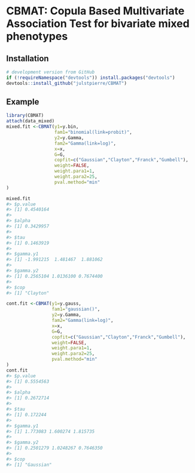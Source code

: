 
<!-- README.md is generated from README.Rmd. Please edit that file -->

# CBMAT: Copula Based Multivariate Association Test for bivariate mixed phenotypes

<!-- badges: start -->

<!-- badges: end -->

## Installation

``` r
# development version from GitHub
if (!requireNamespace("devtools")) install.packages("devtools")
devtools::install_github("julstpierre/CBMAT")
```

## Example

``` r
library(CBMAT)
attach(data_mixed)
mixed.fit <-CBMAT(y1=y.bin,
                  fam1="binomial(link=probit)",
                  y2=y.Gamma,
                  fam2="Gamma(link=log)",
                  x=x,
                  G=G,
                  copfit=c("Gaussian","Clayton","Franck","Gumbell"),
                  weight=FALSE,
                  weight.para1=1,
                  weight.para2=25,
                  pval.method="min"
)

mixed.fit
#> $p.value
#> [1] 0.4540164
#> 
#> $alpha
#> [1] 0.3429957
#> 
#> $tau
#> [1] 0.1463919
#> 
#> $gamma.y1
#> [1] -1.991215  1.481467  1.881062
#> 
#> $gamma.y2
#> [1] 0.2565104 1.0136100 0.7674400
#> 
#> $cop
#> [1] "Clayton"

cont.fit <-CBMAT(y1=y.gauss,
                 fam1="gaussian()",
                 y2=y.Gamma,
                 fam2="Gamma(link=log)",
                 x=x,
                 G=G,
                 copfit=c("Gaussian","Clayton","Franck","Gumbell"),
                 weight=FALSE,
                 weight.para1=1,
                 weight.para2=25,
                 pval.method="min"
)
cont.fit
#> $p.value
#> [1] 0.5554563
#> 
#> $alpha
#> [1] 0.2672714
#> 
#> $tau
#> [1] 0.172244
#> 
#> $gamma.y1
#> [1] 1.773083 1.600274 1.815735
#> 
#> $gamma.y2
#> [1] 0.2501279 1.0248267 0.7646350
#> 
#> $cop
#> [1] "Gaussian"
```
